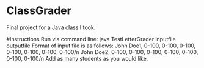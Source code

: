 # ClassGrader
Final project for a Java class I took. 

#Instructions 
Run via command line: java TestLetterGrader inputfile outputfile
Format of input file is as follows: 
John Doe1, 0-100, 0-100, 0-100, 0-100, 0-100, 0-100, 0-100/n
John Doe2, 0-100, 0-100, 0-100, 0-100, 0-100, 0-100, 0-100/n
Add as many students as you would like. 
